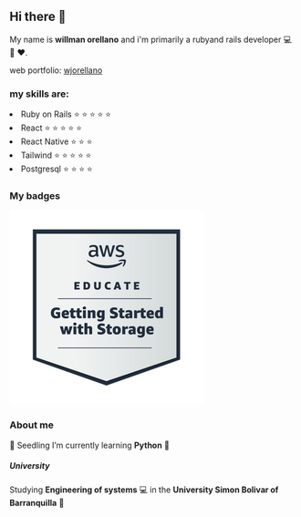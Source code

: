 ## Hi there 👋

My name is **willman orellano** and i'm primarily a ruby ​​and rails developer :computer: :gem: :heart:.

web portfolio: [wjorellano](http://wjorellano-wjorellano.vercel.app)

### my skills are:

<div class="parent">
    <li>
        Ruby on Rails ⭐️ ⭐️ ⭐️ ⭐️ ⭐️
    </li>
    <li>
        React ⭐️ ⭐️ ⭐️ ⭐️ ⭐️
    </li>
    <li>
        React Native ⭐️ ⭐️ ⭐️
    </li>
    <li>
        Tailwind ⭐️ ⭐️ ⭐️ ⭐️ ⭐️
    </li>
    <li>
        Postgresql ⭐️ ⭐️ ⭐️ ⭐️
    </li>
</div>


### My badges

<div>
    <img src="https://github.com/wjorellano/wjorellano/blob/master/Getting_Started_with_Storage.png?raw=true" width:"240px"  />
</div>

### About me

:seedling: Seedling I’m currently learning **Python** :snake:

##### University
Studying **Engineering of systems** :computer: in the **University Simon Bolivar of Barranquilla** :school:

